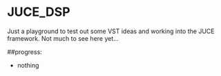 # JUCE_DSP

Just a playground to test out some VST ideas and working into the JUCE framework.
Not much to see here yet...

##progress:
- nothing 